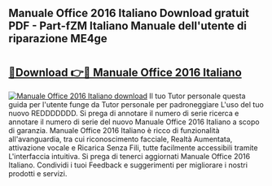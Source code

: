 ## Manuale Office 2016 Italiano Download gratuit PDF - Part-fZM Italiano Manuale dell'utente di riparazione ME4ge

# <h2><a href="http://dfdlgwq.blite.top/?on=Manuale+Office+2016+Italiano">🔗Download 👉🔴 Manuale Office 2016 Italiano</a></h2>

[![Manuale Office 2016 Italiano download](https://i.imgur.com/lujVjoI.png)](http://dfdlgwq.blite.top/?on=Manuale+Office+2016+Italiano)
Il tuo Tutor personale questa guida per l'utente funge da Tutor personale per padroneggiare L'uso del tuo nuovo REDDDDDDD. Si prega di annotare il numero di serie ricerca e annotare il numero di serie del nuovo Manuale Office 2016 Italiano a scopo di garanzia. Manuale Office 2016 Italiano è ricco di funzionalità all'avanguardia, tra cui riconoscimento facciale, Realtà Aumentata, attivazione vocale e Ricarica Senza Fili, tutte facilmente accessibili tramite L'interfaccia intuitiva. Si prega di tenerci aggiornati Manuale Office 2016 Italiano. Condividi i tuoi Feedback e suggerimenti per migliorare i nostri prodotti e servizi.
